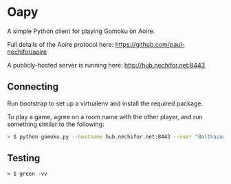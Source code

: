 # Oapy

A simple Python client for playing Gomoku on Aoire.

Full details of the Aoire protocol here: https://github.com/paul-nechifor/aoire

A publicly-hosted server is running here: http://hub.nechifor.net:8443

## Connecting

Run bootstrap to set up a virtualenv and install the required package.

To play a game, agree on a room name with the other player, and run something similar to the following:

```bash
> $ python gomoku.py --hostname hub.nechifor.net:8443 --user "Balthazar (by David)" --room funroom --ngames 1
```

## Testing

    > $ green -vv